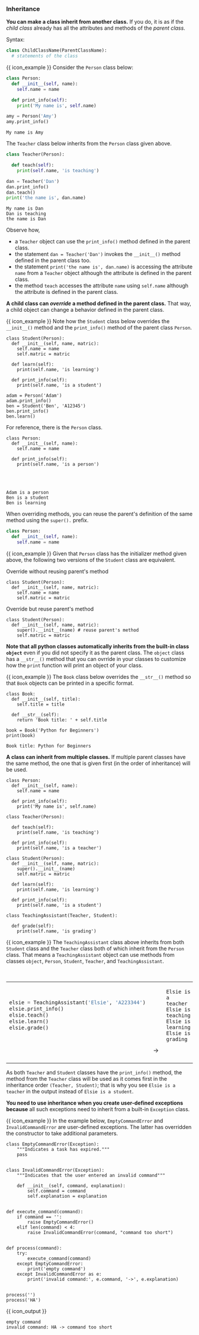 ### Inheritance

**You can make a class <tooltip content="define a new class based on an existing class">inherit</tooltip> from another class.** If you do, it is as if the <tooltip content="the new class">_child class_</tooltip> already has all the attributes and methods of the <tooltip content="the class that was inherited from">_parent class_</tooltip>.

Syntax:
```python
class ChildClassName(ParentClassName):
  # statements of the class
```

<box>

{{ icon_example }} Consider the `Person` class below:

<include src="inputOutput.md" boilerplate>
<span id="input">

```python
class Person:
  def __init__(self, name):
    self.name = name

  def print_info(self):
    print('My name is', self.name)

amy = Person('Amy')
amy.print_info()
```
</span>
<span id="output">

```{.no-line-numbers}
My name is Amy
```
</span>
</include>

The `Teacher` class below inherits from the `Person` class given above.

<include src="inputOutput.md" boilerplate>
<span id="input">

```python
class Teacher(Person):

  def teach(self):
    print(self.name, 'is teaching')

dan = Teacher('Dan')
dan.print_info()
dan.teach()
print('the name is', dan.name)
```
</span>
<span id="output">

```{.no-line-numbers}
My name is Dan
Dan is teaching
the name is Dan
```
</span>
</include>

Observe how,
 * a `Teacher` object can use the `print_info()` method defined in the parent class.
 * the statement `dan = Teacher('Dan')` invokes the `__init__()` method defined in the parent class too.
 * the statement `print('the name is', dan.name)` is accessing the attribute `name` from a `Teacher` object although the attribute is defined in the parent class.
 * the method `teach` accesses the attribute `name` using `self.name` although the attribute is defined in the parent class.
</box>

<include src="exercisePanel.md" boilerplate var-title="Add `Fish` Class" var-file="e-addFishClass.md" />

**A child class can _override_ a method defined in the parent class.** That way, a child object can change a behavior defined in the parent class.

<box>

{{ icon_example }} Note how the `Student` class below overrides the `__init__()` method and the `print_info()` method of the parent class `Person`.

<include src="inputOutput.md" boilerplate>
<span id="input">

```python{.no-line-numbers highlight-lines="2-4,9-10"}
class Student(Person):
  def __init__(self, name, matric):
    self.name = name
    self.matric = matric

  def learn(self):
    print(self.name, 'is learning')

  def print_info(self):
    print(self.name, 'is a student')

adam = Person('Adam')
adam.print_info()
ben = Student('Ben', 'A12345')
ben.print_info()
ben.learn()
```
</span>
<span id="output">

For reference, there is the `Person` class.
```python{.no-line-numbers}
class Person:
  def __init__(self, name):
    self.name = name

  def print_info(self):
    print(self.name, 'is a person')
```
<br><br>

```{.no-line-numbers}
Adam is a person
Ben is a student
Ben is learning
```
</span>
</include>

</box>

When overriding methods, you can reuse the parent's definition of the same method using the `super().` prefix.

<box>

```python
class Person:
  def __init__(self, name):
    self.name = name
```
{{ icon_example }} Given that `Person` class has the initializer method given above, the following two versions of the `Student` class are equivalent.

<include src="inputOutput.md" var-arrow=" = " boilerplate>
<span id="input">

Override without reusing parent's method
```python{.no-line-numbers}
class Student(Person):
  def __init__(self, name, matric):
    self.name = name
    self.matric = matric
```
</span>
<span id="output">

Override but reuse parent's method
```python{.no-line-numbers highlight-lines="3"}
class Student(Person):
  def __init__(self, name, matric):
    super().__init__(name) # reuse parent's method
    self.matric = matric
```
</span>
</include>

</box>

<include src="exercisePanel.md" boilerplate var-title="Add `FlightlessBird` Class" var-file="e-addFlightlessBirdClass.md" />

**Note that all python classes automatically inherits from the built-in class `object`** even if you did not specify it as the parent class. The `object` class has a `__str__()` method that you can ovrride in your classes to customize how the `print` function will print an object of your class.

<box>

{{ icon_example }} The `Book` class below overrides the `__str__()` method so that `Book` objects can be printed in a specific format.

<include src="inputOutput.md" boilerplate>
<span id="input">

```python{highlight-lines="5-6,9"}
class Book:
  def __init__(self, title):
    self.title = title

  def __str__(self):
    return 'Book title: ' + self.title

book = Book('Python for Beginners')
print(book)
```
</span>
<span id="output">

```{.no-line-numbers}
Book title: Python for Beginners
```
</span>
</include>

</box>

<include src="exercisePanel.md" boilerplate var-title="Override `__str__()` Method" var-file="e-overrideStr.md" />


**A class can inherit from multiple classes.** If multiple parent classes have the same method, the one that is given first (in the order of inheritance) will be used.

<box>

<include src="inputOutput.md" var-arrow="" boilerplate>
<span id="input">

```python{.no-line-numbers}
class Person:
  def __init__(self, name):
    self.name = name

  def print_info(self):
    print('My name is', self.name)
```
```python{.no-line-numbers}
class Teacher(Person):

  def teach(self):
    print(self.name, 'is teaching')

  def print_info(self):
    print(self.name, 'is a teacher')

```
</span>
<span id="output">

```python{.no-line-numbers}
class Student(Person):
  def __init__(self, name, matric):
    super().__init__(name)
    self.matric = matric

  def learn(self):
    print(self.name, 'is learning')

  def print_info(self):
    print(self.name, 'is a student')
```
```python{.no-line-numbers highlight-lines="1"}
class TeachingAssistant(Teacher, Student):

  def grade(self):
    print(self.name, 'is grading')
```
</span>
</include>

{{ icon_example }} The `TeachingAssistant` class above inherits from both `Student` class and the `Teacher` class both of which inherit from the `Person` class. That means a `TeachingAssistant` object can use methods from classes `object`, `Person`, `Student`, `Teacher`, and `TeachingAssistant`.

<table>
<tbody>
  <tr>
  <td>

```python
elsie = TeachingAssistant('Elsie', 'A223344')
elsie.print_info()
elsie.teach()
elsie.learn()
elsie.grade()
```
  </td>
  <td valign="bottom">&nbsp;→&nbsp;<br><br></td>
  <td valign="bottom">

```{.no-line-numbers}
Elsie is a teacher
Elsie is teaching
Elsie is learning
Elsie is grading
```
  </td>
</tr>
</tbody>
</table>

As both `Teacher` and `Student` classes have the `print_info()` method, the method from the `Teacher` class will be used as it comes first in the inheritance order `(Teacher, Student)`; that is why you see `Elsie is a teacher` in the output instead of `Elsie is a student`.

</box>

<include src="exercisePanel.md" boilerplate var-title="Add `SmartPhone` Class" var-file="e-addSmartPhoneClass.md" />

**You need to use inheritance when you create user-defined exceptions because** all such exceptions need to inherit from a built-in `Exception` class.

<box>

{{ icon_example }} In the example below, `EmptyCommandError` and `InvalidCommandError` are user-defined exceptions. The latter has overridden the constructor to take additional parameters.

```python{highlight-lines="1,6"}
class EmptyCommandError(Exception):
    """Indicates a task has expired."""
    pass


class InvalidCommandError(Exception):
    """Indicates that the user entered an invalid command"""

    def __init__(self, command, explanation):
        self.command = command
        self.explanation = explanation


def execute_command(command):
    if command == '':
        raise EmptyCommandError()
    elif len(command) < 4:
        raise InvalidCommandError(command, "command too short")


def process(command):
    try:
        execute_command(command)
    except EmptyCommandError:
        print('empty command')
    except InvalidCommandError as e:
        print('invalid command:', e.command, '->', e.explanation)


process('')
process('HA')
```
{{ icon_output }}
```{.no-line-numbers}
empty command
invalid command: HA -> command too short
```
</box>
